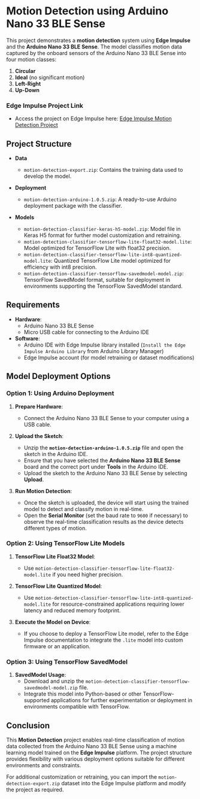 # **Motion Detection using Arduino Nano 33 BLE Sense**

This project demonstrates a **motion detection** system using **Edge Impulse** and the **Arduino Nano 33 BLE Sense**. The model classifies motion data captured by the onboard sensors of the Arduino Nano 33 BLE Sense into four motion classes:

1. **Circular**
2. **Ideal** (no significant motion)
3. **Left-Right**
4. **Up-Down**

### **Edge Impulse Project Link**
- Access the project on Edge Impulse here: [Edge Impulse Motion Detection Project](https://studio.edgeimpulse.com/public/360393/live)

## **Project Structure**

- **Data**
    - `motion-detection-export.zip`: Contains the training data used to develop the model.
  
- **Deployment**
    - `motion-detection-arduino-1.0.5.zip`: A ready-to-use Arduino deployment package with the classifier.

- **Models**
    - `motion-detection-classifier-keras-h5-model.zip`: Model file in Keras H5 format for further model customization and retraining.
    - `motion-detection-classifier-tensorflow-lite-float32-model.lite`: Model optimized for TensorFlow Lite with float32 precision.
    - `motion-detection-classifier-tensorflow-lite-int8-quantized-model.lite`: Quantized TensorFlow Lite model optimized for efficiency with int8 precision.
    - `motion-detection-classifier-tensorflow-savedmodel-model.zip`: TensorFlow SavedModel format, suitable for deployment in environments supporting the TensorFlow SavedModel standard.

## **Requirements**

- **Hardware**: 
    - Arduino Nano 33 BLE Sense
    - Micro USB cable for connecting to the Arduino IDE
- **Software**:
    - Arduino IDE with Edge Impulse library installed (`Install the Edge Impulse Arduino Library` from Arduino Library Manager)
    - Edge Impulse account (for model retraining or dataset modifications)
  
## **Model Deployment Options**

### **Option 1: Using Arduino Deployment**

1. **Prepare Hardware**:
    - Connect the Arduino Nano 33 BLE Sense to your computer using a USB cable.

2. **Upload the Sketch**:
    - Unzip the **`motion-detection-arduino-1.0.5.zip`** file and open the sketch in the Arduino IDE.
    - Ensure that you have selected the **Arduino Nano 33 BLE Sense** board and the correct port under **Tools** in the Arduino IDE.
    - Upload the sketch to the Arduino Nano 33 BLE Sense by selecting **Upload**.

3. **Run Motion Detection**:
    - Once the sketch is uploaded, the device will start using the trained model to detect and classify motion in real-time.
    - Open the **Serial Monitor** (set the baud rate to `9600` if necessary) to observe the real-time classification results as the device detects different types of motion.

### **Option 2: Using TensorFlow Lite Models**

1. **TensorFlow Lite Float32 Model**:
    - Use `motion-detection-classifier-tensorflow-lite-float32-model.lite` if you need higher precision.
  
2. **TensorFlow Lite Quantized Model**:
    - Use `motion-detection-classifier-tensorflow-lite-int8-quantized-model.lite` for resource-constrained applications requiring lower latency and reduced memory footprint.
  
3. **Execute the Model on Device**:
    - If you choose to deploy a TensorFlow Lite model, refer to the Edge Impulse documentation to integrate the `.lite` model into custom firmware or an application.

### **Option 3: Using TensorFlow SavedModel**

1. **SavedModel Usage**:
    - Download and unzip the `motion-detection-classifier-tensorflow-savedmodel-model.zip` file.
    - Integrate this model into Python-based or other TensorFlow-supported applications for further experimentation or deployment in environments compatible with TensorFlow.

## **Conclusion**

This **Motion Detection** project enables real-time classification of motion data collected from the Arduino Nano 33 BLE Sense using a machine learning model trained on the **Edge Impulse** platform. The project structure provides flexibility with various deployment options suitable for different environments and constraints.

For additional customization or retraining, you can import the `motion-detection-export.zip` dataset into the Edge Impulse platform and modify the project as required.